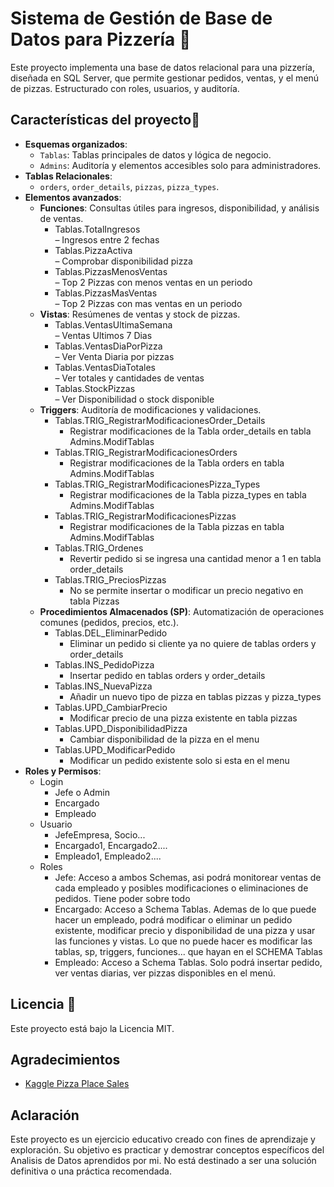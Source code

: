 # Sistema de Gestión de Base de Datos para Pizzería 🍕  

Este proyecto implementa una base de datos relacional para una pizzería, diseñada en SQL Server, que permite gestionar pedidos, ventas, y el menú de pizzas. Estructurado con roles, usuarios, y auditoría.  

## Características del proyecto🚀  
- **Esquemas organizados**:  
  - `Tablas`: Tablas principales de datos y lógica de negocio.  
  - `Admins`: Auditoría y elementos accesibles solo para administradores.  
- **Tablas Relacionales**:  
  - `orders`, `order_details`, `pizzas`, `pizza_types`.  
- **Elementos avanzados**:  
  - **Funciones**: Consultas útiles para ingresos, disponibilidad, y análisis de ventas.  
	- Tablas.TotalIngresos			
		– Ingresos entre 2 fechas
	- Tablas.PizzaActiva				
		– Comprobar disponibilidad pizza
	- Tablas.PizzasMenosVentas		
		– Top 2 Pizzas con menos ventas en un periodo
	- Tablas.PizzasMasVentas			
		– Top 2 Pizzas con mas ventas en un periodo
  - **Vistas**: Resúmenes de ventas y stock de pizzas.  
	- Tablas.VentasUltimaSemana		
		– Ventas Ultimos 7 Dias
	- Tablas.VentasDiaPorPizza        
		– Ver Venta Diaria por pizzas
	- Tablas.VentasDiaTotales         	
		– Ver totales y cantidades de ventas
	- Tablas.StockPizzas				
		– Ver Disponibilidad o stock disponible
  - **Triggers**: Auditoría de modificaciones y validaciones.  
	- Tablas.TRIG_RegistrarModificacionesOrder_Details			
		- Registrar modificaciones de la Tabla order_details en tabla Admins.ModifTablas
	- Tablas.TRIG_RegistrarModificacionesOrders					
		- Registrar modificaciones de la Tabla orders en tabla Admins.ModifTablas
	- Tablas.TRIG_RegistrarModificacionesPizza_Types				
		- Registrar modificaciones de la Tabla pizza_types en tabla Admins.ModifTablas
	- Tablas.TRIG_RegistrarModificacionesPizzas					
		- Registrar modificaciones de la Tabla pizzas en tabla Admins.ModifTablas
	- Tablas.TRIG_Ordenes											
		- Revertir pedido si se ingresa una cantidad menor a 1 en tabla order_details
	- Tablas.TRIG_PreciosPizzas									
		- No se permite insertar o modificar un precio negativo en tabla Pizzas
  - **Procedimientos Almacenados (SP)**: Automatización de operaciones comunes (pedidos, precios, etc.).  
	- Tablas.DEL_EliminarPedido									
		- Eliminar un pedido si cliente ya no quiere de tablas orders y order_details
	- Tablas.INS_PedidoPizza										
		- Insertar pedido en tablas orders y order_details
	- Tablas.INS_NuevaPizza										
		- Añadir un nuevo tipo de pizza en tablas pizzas y pizza_types
	- Tablas.UPD_CambiarPrecio									
		- Modificar precio de una pizza existente en tabla pizzas
	- Tablas.UPD_DisponibilidadPizza								
		- Cambiar disponibilidad de la pizza en el menu
	- Tablas.UPD_ModificarPedido									
		- Modificar un pedido existente solo si esta en el menu 
- **Roles y Permisos**:  
   	- Login
		- Jefe o Admin
		- Encargado
		- Empleado
	- Usuario
		- JefeEmpresa, Socio...
		- Encargado1, Encargado2....
		- Empleado1, Empleado2....
	- Roles
		- Jefe: Acceso a ambos Schemas, asi podrá monitorear ventas de cada empleado y posibles modificaciones o eliminaciones de pedidos. Tiene poder sobre todo
		- Encargado: Acceso a Schema Tablas. Ademas de lo que puede hacer un empleado, podrá modificar o eliminar un pedido existente, modificar precio y disponibilidad de una pizza y usar las funciones y vistas. Lo que no puede hacer es modificar las tablas, sp, triggers, funciones... que hayan en el SCHEMA Tablas
		- Empleado: Acceso a Schema Tablas. Solo podrá insertar pedido, ver ventas diarias, ver pizzas disponibles en el menú.  


## Licencia 📝  
Este proyecto está bajo la Licencia MIT.  

## Agradecimientos
- [Kaggle Pizza Place Sales](https://www.kaggle.com/datasets/mysarahmadbhat/pizza-place-sales/data)

## Aclaración
 Este proyecto es un ejercicio educativo creado con fines de aprendizaje y exploración. Su objetivo es practicar y demostrar conceptos específicos del Analisis de Datos aprendidos por mi. No está destinado a ser una solución definitiva o una práctica recomendada.
